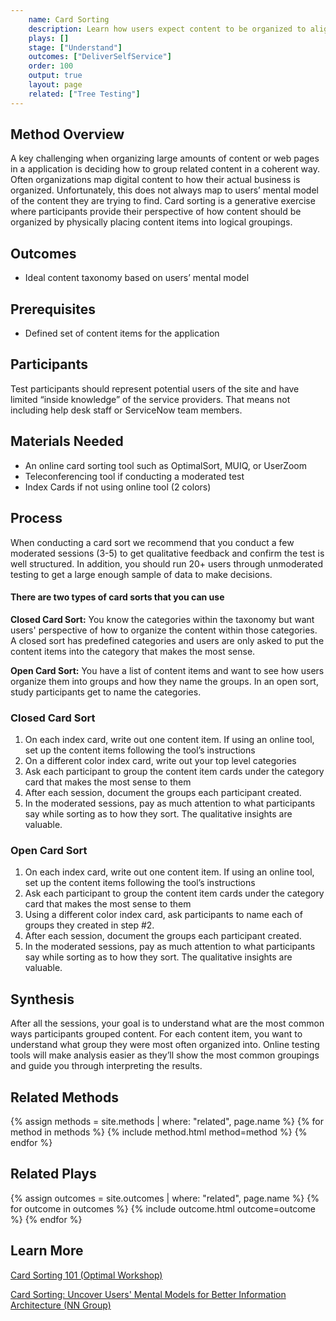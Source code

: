 ```yaml
---
    name: Card Sorting
    description: Learn how users expect content to be organized to align to your site taxonomy
    plays: []
    stage: ["Understand"]
    outcomes: ["DeliverSelfService"]
    order: 100
    output: true
    layout: page
    related: ["Tree Testing"]
---
```

## Method Overview
A key challenging when organizing large amounts of content or web pages in a application is deciding how to group related content in a coherent way. Often organizations map digital content to how their actual business is organized. Unfortunately, this does not always map to users’ mental model of the content they are trying to find. Card sorting is a generative exercise where participants provide their perspective of how content should be organized by physically placing content items into logical groupings.

## Outcomes
* Ideal content taxonomy based on users’ mental model


## Prerequisites
* Defined set of content items for the application

## Participants
Test participants should represent potential users of the site and have limited “inside knowledge” of the service providers. That means not including help desk staff or ServiceNow team members.

## Materials Needed
* An online card sorting tool such as OptimalSort, MUIQ, or UserZoom
* Teleconferencing tool if conducting a moderated test
* Index Cards if not using online tool (2 colors)

## Process
When conducting a card sort we recommend that you conduct a few moderated sessions (3-5) to get qualitative feedback and confirm the test is well structured. In addition, you should run 20+ users through unmoderated testing to get a large enough sample of data to make decisions.

#### There are two types of card sorts that you can use


**Closed Card Sort:** You know the categories within the taxonomy but want users' perspective of how to organize the content within those categories. A closed sort has predefined categories and users are only asked to put the content items into the category that makes the most sense.

**Open Card Sort:** You have a list of content items and want to see how users organize them into groups and how they name the groups. In an open sort, study participants get to name the categories.

### Closed Card Sort
1.	On each index card, write out one content item. If using an online tool, set up the content items following the tool’s instructions
2.	On a different color index card, write out your top level categories
3.	Ask each participant to group the content item cards under the category card that makes the most sense to them
4.	After each session, document the groups each participant created.
5.	In the moderated sessions, pay as much attention to what participants say while sorting as to how they sort. The qualitative insights are valuable.

### Open Card Sort
1.	On each index card, write out one content item. If using an online tool, set up the content items following the tool’s instructions
2.	Ask each participant to group the content item cards under the category card that makes the most sense to them
3.	Using a different color index card, ask participants to name each of groups they created in step #2.
4.	After each session, document the groups each participant created.
5.	In the moderated sessions, pay as much attention to what participants say while sorting as to how they sort. The qualitative insights are valuable.


## Synthesis
After all the sessions, your goal is to understand what are the most common ways participants grouped content. For each content item, you want to understand what group they were most often organized into. Online testing tools will make analysis easier as they’ll show the most common groupings and guide you through interpreting the results.

## Related Methods
{% assign methods = site.methods | where: "related", page.name %}
{% for method in methods %}
  {% include method.html  method=method %}
{% endfor %}

## Related Plays
{% assign outcomes = site.outcomes | where: "related", page.name %}
{% for outcome in outcomes %}
  {% include outcome.html  outcome=outcome %}
{% endfor %}

## Learn More
[Card Sorting 101 (Optimal Workshop)](https://www.optimalworkshop.com/learn/101s/card-sorting/)

[Card Sorting: Uncover Users' Mental Models for Better Information Architecture (NN Group)](https://www.nngroup.com/articles/card-sorting-definition/)
